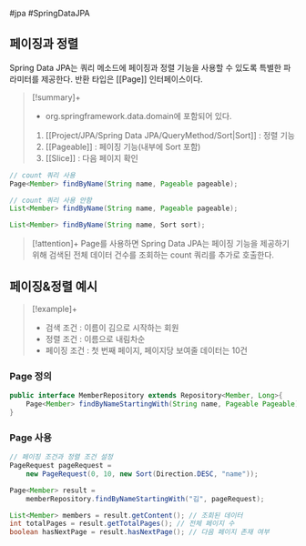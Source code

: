 #jpa #SpringDataJPA 

## 페이징과 정렬

Spring Data JPA는 쿼리 메소드에 페이징과 정렬 기능을 사용할 수 있도록 특별한 파라미터를 제공한다. 반환 타입은 [[Page]] 인터페이스이다.

> [!summary]+ 
> + org.springframework.data.domain에 포함되어 있다.
> 1. [[Project/JPA/Spring Data JPA/QueryMethod/Sort|Sort]] : 정렬 기능
> 2. [[Pageable]] : 페이징 기능(내부에 Sort 포함)
> 3. [[Slice]] : 다음 페이지 확인

```java
// count 쿼리 사용
Page<Member> findByName(String name, Pageable pageable);

// count 쿼리 사용 안함
List<Member> findByName(String name, Pageable pageable);

List<Member> findByName(String name, Sort sort);
```

> [!attention]+ 
> Page를 사용하면 Spring Data JPA는 페이징 기능을 제공하기 위해 검색된 전체 데이터 건수를 조회하는 count 쿼리를 추가로 호출한다.

## 페이징&정렬 예시
> [!example]+ 
> + 검색 조건 : 이름이 김으로 시작하는 회원
> + 정렬 조건 : 이름으로 내림차순
> + 페이징 조건 : 첫 번째 페이지, 페이지당 보여줄 데이터는 10건


### Page 정의
```java
public interface MemberRepository extends Repository<Member, Long>{
	Page<Member> findByNameStartingWith(String name, Pageable Pageable);
}
```

### Page 사용
```java
// 페이징 조건과 정렬 조건 설정
PageRequest pageRequest = 
	new PageRequest(0, 10, new Sort(Direction.DESC, "name"));

Page<Member> result = 
	memberRepository.findByNameStartingWith("김", pageRequest);

List<Member> members = result.getContent(); // 조회된 데이터
int totalPages = result.getTotalPages(); // 전체 페이지 수
boolean hasNextPage = result.hasNextPage(); // 다음 페이지 존재 여부
```